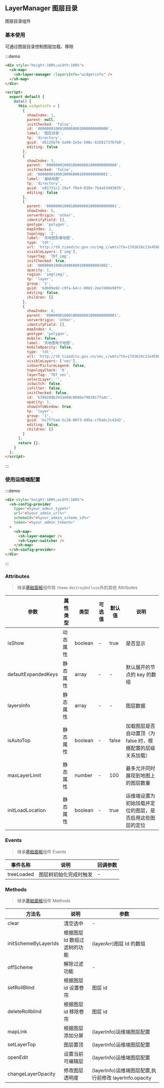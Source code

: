 ## LayerManager 图层目录

图层目录组件

### 基本使用

可通过图层目录控制图层加载、移除

:::demo

```html
<div style="height:100%;width:100%">
  <sh-map>
    <sh-layer-manager :layersInfo="widgetinfo" />
  </sh-map>
</div>

<script>
  export default {
    data() {
      this.widgetinfo = [
        {
          showIndex: 1,
          parent: null,
          initChecked: 'false',
          id: '00000001000100060001000000000000',
          label: '图层目录',
          tp: 'directory',
          guid: 'db125b76-5a90-2e5e-598c-6158173707b0',
          editing: false
        },
        {
          showIndex: 3,
          parent: '00000001000100060001000000000000',
          initChecked: 'false',
          id: '00000001000100060001000000000001',
          label: '基础地图',
          tp: 'directory',
          guid: 'e81731c2-19af-f9e4-839e-7b4a53403835',
          editing: false
        },
        {
          parent: '00000001000100060001000000000001',
          showIndex: 6,
          serverOrigin: 'other',
          identifyField: [],
          geotype: 'polygon',
          mapIndex: 2,
          topology: '2',
          label: '天地图影像地图',
          type: 'tdt',
          url: 'http://t0.tianditu.gov.cn/img_c/wmts?tk=17d1619c13e4508bc1945bd59de4edf8',
          visibleLayers: ['img'],
          layerTag: 'TDT_img',
          initChecked: true,
          id: '00000001000100060001000000001002',
          opacity: 1,
          region: 'img(img)',
          tp: 'layer',
          group: '1',
          guid: '6db09a92-c9fa-64cc-80d2-2ee7dd8e90f9',
          editing: false,
          children: []
        },
        {
          showIndex: 8,
          parent: '00000001000100060001000000000001',
          serverOrigin: 'other',
          identifyField: [],
          mapIndex: 4,
          geotype: 'polygon',
          mobile: false,
          label: '天地图电子地图',
          mobileOpacity: false,
          type: 'tdt',
          url: 'http://t0.tianditu.gov.cn/vec_c/wmts?tk=17d1619c13e4508bc1945bd59de4edf8',
          visibleLayers: ['vec'],
          isUserPictureLegend: false,
          topologyCheck: '0',
          layerTag: 'TDT_vec',
          selectLayer: '',
          isSwitch: false,
          isFilter: false,
          initChecked: false,
          id: 'b780289b293a409c8046e7983017fa4c',
          opacity: 1,
          showInfoWindow: true,
          tp: 'layer',
          group: '1',
          guid: 'bc7f75a4-5c28-08f3-d95e-cf8abc2c43d2',
          editing: false,
          children: []
        }
      ];
      return {};
    }
  };
</script>
```

:::

### 使用运维端配置

:::demo

```html
<div style="height:100%;width:100%">
  <sh-config-provider
    type="<%your_admin_type%>"
    url="<%your_admin_url%>"
    schemeId="<%your_admin_scheme_id%>"
    token="<%your_admin_token%>"
  >
    <sh-map>
      <sh-layer-manager />
      <sh-layer-switcher />
    </sh-map>
  </sh-config-provider>
</div>
```

:::

### Attributes

> 继承[基础面板](#/zh-CN/component/general-card)组件除 `theme` `destroyOnClose`外的其他 Attributes

| 参数                | 属性类型 | 类型    | 可选值 | 默认值 | 说明                                                        |
| ------------------- | -------- | ------- | ------ | ------ | ----------------------------------------------------------- |
| isShow              | 动态属性 | boolean | -      | true   | 是否显示                                                    |
| defaultExpandedKeys | 静态属性 | array   | -      | -      | 默认展开的节点的 key 的数组                                 |
| layersInfo          | 静态属性 | array   | -      | -      | 图层数据                                                    |
| isAutoTop           | 静态属性 | boolean | -      | false  | 加载图层是否自动置顶（为 false 时，根据配置的层级关系加载） |
| maxLayerLimit       | 静态属性 | number  | -      | 100    | 最多允许同时展现到地图上的图层数量                          |
| initLoadLocation    | 静态属性 | boolean | -      | true   | 运维端设置为初始加载并定位的图层，是否启用这些图层的定位    |

### Events

> 继承[基础面板](#/zh-CN/component/general-card)组件 Events

| 事件名称   | 说明                   | 回调参数 |
| ---------- | ---------------------- | -------- |
| treeLoaded | 图层树初始化完成时触发 | -        |

### Methods

> 继承[基础面板](#/zh-CN/component/general-card)组件 Methods

| 方法名               | 说明                         | 参数                                                   |
| -------------------- | ---------------------------- | ------------------------------------------------------ |
| clear                | 清空选中                     | -                                                      |
| initSchemeByLayerIds | 根据图层 Id 数组过滤树的功能 | (layerArr)图层 Id 的数组                               |
| offScheme            | 解除过滤功能                 | -                                                      |
| setRollBlind         | 根据图层 id 设置卷帘         | 图层 id                                                |
| deleteRollblind      | 根据图层 id 移除卷帘         | 图层 id                                                |
| mapLink              | 根据图层添加分屏             | (layerInfo)运维端图层配置                              |
| setLayerTop          | 图层置顶                     | (layerInfo)运维端图层配置                              |
| openEdit             | 设置当前可编辑层             | (layerInfo)运维端图层配置                              |
| changeLayerOpacity   | 修改图层透明度               | (layerInfo)运维端图层配置,执行前修改 layerInfo.opacity |
